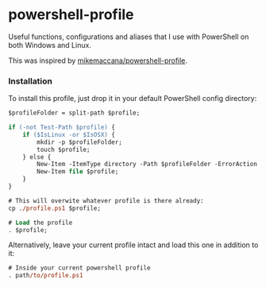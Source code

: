 # powershell-profile
Useful functions, configurations and aliases that I use with PowerShell on both Windows and Linux.

This was inspired by [mikemaccana/powershell-profile](https://github.com/mikemaccana/powershell-profile).

### Installation

To install this profile, just drop it in your default PowerShell config directory:

```ps
$profileFolder = split-path $profile;

if (-not Test-Path $profile) {
    if ($IsLinux -or $IsOSX) {
        mkdir -p $profileFolder;
        touch $profile;
    } else {
        New-Item -ItemType directory -Path $profileFolder -ErrorAction ignore;
        New-Item file $profile;
    }
}

# This will overwite whatever profile is there already:
cp ./profile.ps1 $profile;

# Load the profile
. $profile;
```

Alternatively, leave your current profile intact and load this one in addition to it:


```ps
# Inside your current powershell profile
. path/to/profile.ps1
```
